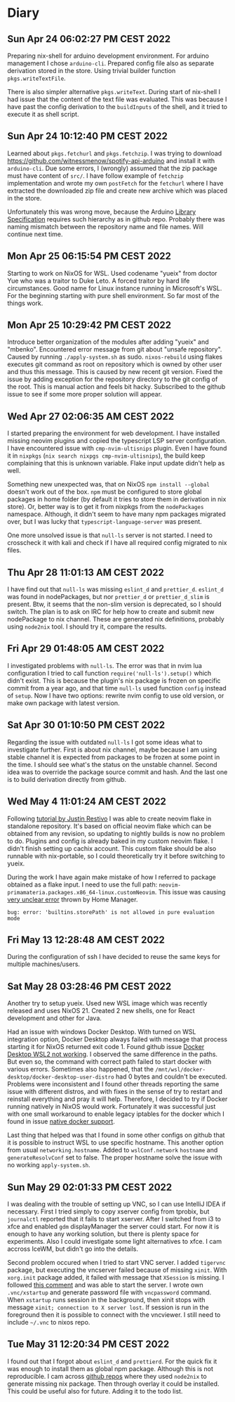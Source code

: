 # Diary

## Sun Apr 24 06:02:27 PM CEST 2022

Preparing nix-shell for arduino development environment. For arduino management
I chose `arduino-cli`. Prepared config file also as separate derivation stored
in the store. Using trivial builder function `pkgs.writeTextFile`.

There is also simpler alternative `pkgs.writeText`. During start of nix-shell I
had issue that the content of the text file was evaluated. This was because I
have past the config derivation to the `buildInputs` of the shell, and it tried
to execute it as shell script.

## Sun Apr 24 10:12:40 PM CEST 2022

Learned about `pkgs.fetchurl` and `pkgs.fetchzip`. I was trying to download
https://github.com/witnessmenow/spotify-api-arduino and install it with
`arduino-cli`. Due some errors, I (wrongly) assumed that the zip package must
have content of `src/`. I have follow example of `fetchzip` implementation and
wrote my own `postFetch` for the `fetchurl` where I have extracted the
downloaded zip file and create new archive which was placed in the store.

Unfortunately this was wrong move, because the Arduino [Library
Specification](https://arduino.github.io/arduino-cli/0.19/library-specification/)
requires such hierarchy as in github repo. Probably there was naming mismatch
between the repository name and file names. Will continue next time.

## Mon Apr 25 06:15:54 PM CEST 2022

Starting to work on NixOS for WSL. Used codename "yueix" from doctor Yue who
was a traitor to Duke Leto. A forced traitor by hard life circumstances. Good
name for Linux instance running in Microsoft's WSL. For the beginning starting
with pure shell environment. So far most of the things work.

## Mon Apr 25 10:29:42 PM CEST 2022

Introduce better organization of the modules after adding "yueix" and "mbenko".
Encountered error message from git about "unsafe repository". Caused by running
`./apply-system.sh` as sudo. `nixos-rebuild` using flakes executes git command
as root on repository which is owned by other user and thus this message. This
is caused by new recent git version. Fixed the issue by adding exception for
the repository directory to the git config of the root. This is manual action
and feels bit hacky. Subscribed to the github issue to see if some more proper
solution will appear.

## Wed Apr 27 02:06:35 AM CEST 2022

I started preparing the environment for web development. I have installed
missing neovim plugins and copied the typescript LSP server configuration. I
have encountered issue with `cmp-nvim-ultisnips` plugin. Even I have found it
in `nixpkgs` (`nix search nixpgs cmp-nvim-ultisnips`), the build keep
complaining that this is unknown variable. Flake input update didn't help as
well.

Something new unexpected was, that on NixOS `npm install --global` doesn't work
out of the box. `npm` must be configured to store global packages in home
folder (by default it tries to store them in derivation in nix store). Or,
better way is to get it from nixpkgs from the `nodePackages` namespace.
Although, it didn't seem to have many npm packages migrated over, but I was
lucky that `typescript-language-server` was present.

One more unsolved issue is that `null-ls` server is not started. I need to
crosscheck it with kali and check if I have all required config migrated to nix
files.

## Thu Apr 28 11:01:13 AM CEST 2022

I have find out that `null-ls` was missing `eslint_d` and `prettier_d`.
`eslint_d` was found in nodePackages, but nor `prettier_d` or `prettier_d_slim`
is present.  Btw, it seems that the non-slim version is deprecated, so I should
switch. The plan is to ask on IRC for help how to create and submit new
  nodePackage to nix channel. These are generated nix definitions, probably
  using `node2nix` tool. I should try it, compare the results.

## Fri Apr 29 01:48:05 AM CEST 2022

I investigated problems with `null-ls`. The error was that in nvim lua
configuration I tried to call function `require('null-ls').setup()` which
didn't exist. This is because the plugin's nix package is frozen on specific
commit from a year ago, and that time `null-ls` used function `config` instead
of `setup`. Now I have two options: rewrite nvim config to use old version, or
make own package with latest version. 

## Sat Apr 30 01:10:50 PM CEST 2022

Regarding the issue with outdated `null-ls` I got some ideas what to
investigate further. First is about nix channel, maybe because I am using
stable channel it is expected from packages to be frozen at some point in the
time. I should see what's the status on the unstable channel. Second idea was
to override the package source commit and hash. And the last one is to build
derivation directly from github.

## Wed May  4 11:01:24 AM CEST 2022

Following [tutorial by Justin
Restivo](https://justin.restivo.me/posts/2021-10-24-neovim-nix.html) I was able
to create neovim flake in standalone repository. It's based on official neovim
flake which can be obtained from any revision, so updating to nightly builds is
now no problem to do. Plugins and config is already baked in my custom neovim
flake. I didn't finish setting up cachix account. This custom flake should be
also runnable with nix-portable, so I could theoretically try it before
switching to yueix.

During the work I have again make mistake of how I referred to package obtained
as a flake input. I need to use the full path:
`neovim-primamateria.packages.x86_64-linux.customNeovim`. This issue was
causing [very unclear
error](https://github.com/nix-community/home-manager/issues/2409) thrown by
Home Manager.

```
bug: error: 'builtins.storePath' is not allowed in pure evaluation mode
```

## Fri May 13 12:28:48 AM CEST 2022

During the configuration of ssh I have decided to reuse the same keys for
multiple machines/users.

## Sat May 28 03:28:46 PM CEST 2022

Another try to setup yueix. Used new WSL image which was recently released and
uses NixOS 21. Created 2 new shells, one for React development and other for
Java.

Had an issue with windows Docker Desktop. With turned on WSL integration
option, Docker Desktop always failed with message that process starting it for
NixOS returned exit code 1. Found github issue [Docker Desktop WSL2 not
working](https://github.com/nix-community/NixOS-WSL/issues/89). I observed the
same difference in the paths. But even so, the command with correct path failed
to start docker with various errors. Sometimes also happened, that the
`/mnt/wsl/docker-desktop/docker-desktop-user-distro` had 0 bytes and couldn't
be executed. Problems were inconsistent and I found other threads reporting the
same issue with different distros, and with fixes in the sense of try to
restart and reinstall everything and pray it will help. Therefore, I decided to
try if Docker running natively in NixOS would work. Fortunately it was
successful just with one small workaround to enable legacy iptables for the
docker which I found in issue [native docker
support](https://github.com/nix-community/NixOS-WSL/issues/59).

Last thing that helped was that I found in some other configs on github that it
is possible to instruct WSL to use specific hostname. This another option from
usual `networking.hostname`. Added to `wslConf.network` `hostname` and
`generateResolvConf` set to false. The proper hostname solve the issue with no
working `apply-system.sh`.

## Sun May 29 02:01:33 PM CEST 2022

I was dealing with the trouble of setting up VNC, so I can use IntelliJ IDEA if
necessary. First I tried simply to copy xserver config from tprobix, but
`journalctl` reported that it fails to start xserver. After I switched from i3
to xfce and enabled `gdm` displayManager the server could start. For now it is
enough to have any working solution, but there is plenty space for experiments.
Also I could investigate some light alternatives to xfce. I cam accross IceWM,
but didn't go into the details.

Second problem occured when I tried to start VNC server. I added `tigervnc`
package, but executing the vncserver failed because of missing `xinit`. With
`xorg.init` package added, it failed with message that `XSession` is missing. I
followed [this
comment](https://github.com/NixOS/nixpkgs/issues/109500#issuecomment-901990922)
and was able to start the server. I wrote own `.vnc/xstartup` and generate
password file with `vncpassword` command. When `xstartup` runs session in the
background, then xinit stops with message `xinit; connection to X server lost`.
If session is run in the foreground then it is possible to connect with the
vncviewer. I still need to include `~/.vnc` to nixos repo.

## Tue May 31 12:20:34 PM CEST 2022

I found out that I forgot about `eslint_d` and `prettierd`. For the quick fix
it was enough to install them as global npm package. Although this is not
reproducible. I cam across [github
repos](https://github.com/stellarhoof/furnisher/tree/c27cb169ea915c5e4fe6b32e64ba07b4d6d2d9c7/users/shared/programs/nvim/node-packages)
where they used `node2nix` to generate missing nix package. Then through
overlay it could be installed. This could be useful also for future. Adding it
to the todo list. 
